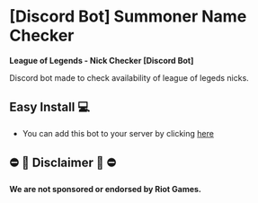 # [Discord Bot] Summoner Name Checker 
**League of Legends - Nick Checker [Discord Bot]**

Discord bot made to check availability of league of legeds nicks.

## Easy Install 💻 




- You can add this bot to your server by clicking [here](https://discord.com/api/oauth2/authorize?client_id=970145180734865429&permissions=59392&scope=bot)


## ⛔️ 🛑 Disclaimer 🛑 ⛔️


**We are not sponsored or endorsed by Riot Games.**